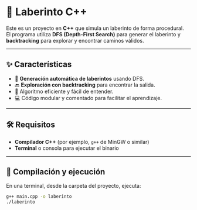 # 🏰 Laberinto C++

Este es un proyecto en **C++** que simula un laberinto de forma procedural.  
El programa utiliza **DFS (Depth-First Search)** para generar el laberinto y **backtracking** para explorar y encontrar caminos válidos.

---

## ✨ Características
- 🧱 **Generación automática de laberintos** usando DFS.
- 🔙 **Exploración con backtracking** para encontrar la salida.
- 🎯 Algoritmo eficiente y fácil de entender.
- 💻 Código modular y comentado para facilitar el aprendizaje.

---

## 🛠️ Requisitos
- **Compilador C++** (por ejemplo, `g++` de MinGW o similar)
- **Terminal** o consola para ejecutar el binario

---

## 🚀 Compilación y ejecución

En una terminal, desde la carpeta del proyecto, ejecuta:

```bash
g++ main.cpp -o laberinto
./laberinto